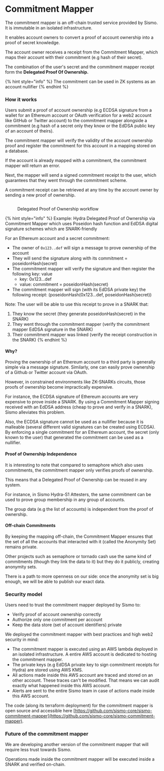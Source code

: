 # Commitment Mapper

The commitment mapper is an off-chain trusted service provided by Sismo. It is immutable in an isolated infrastructure.

It enables account owners to convert a proof of account ownership into a proof of secret knowledge.&#x20;

The account owner receives a receipt from the Commitment Mapper, which maps their account with their commitment (e.g hash of their secret).

The combination of the user's secret and the commitment mapper receipt form the **Delegated Proof Of Ownership.**

{% hint style="info" %}
The commitment can be used in ZK systems as an account nullifier
{% endhint %}



### How it works

Users submit a proof of account ownership (e.g ECDSA signature from a wallet for an Ethereum account or OAuth verification for a web2 account like GitHub or Twitter account) to the commitment mapper alongside a commitment (e.g hash of a secret only they know or the EdDSA public key of an account of theirs).&#x20;

The commitment mapper will verify the validity of the account ownership proof and register the commitment for this account in a mapping stored on a database.&#x20;

If the account is already mapped with a commitment, the commitment mapper will return an error.&#x20;

Next, the mapper will send a signed commitment receipt to the user, which guarantees that they went through the commitment scheme.

A commitment receipt can be retrieved at any time by the account owner by sending a new proof of ownership.

<figure><img src="../.gitbook/assets/commitment_mapper.png" alt=""><figcaption><p>Delegated Proof of Ownership workflow</p></figcaption></figure>

{% hint style="info" %}
Example: Hydra Delegated Proof of Ownership via Commitment Mapper which uses Poseidon hash function and EdDSA digital signature schemes which are SNARK-friendly

For an Ethereum account and a secret commitment:

* The owner of `0x123..def` will sign a message to prove ownership of the account
* They will send the signature along with its commitment = poseidonHash(secret)
* The commitment mapper will verify the signature and then register the following key: value
  * key: 0x123...def
  * value: commitment = poseidonHash(secret)
* The commitment mapper will sign (with its EdDSA private key) the following receipt: (poseidonHash(0x123...def, poseidonHash(secret))

Note: The user will be able to use this receipt to prove in a SNARK that:&#x20;

1. They know the secret (they generate poseidonHash(secret) in the SNARK)
2. They went through the commitment mapper (verify the commitment mapper EdDSA signature in the SNARK)
3. Their commitment mapper was linked (verify the receipt construction in the SNARK)
{% endhint %}

#### Why?

Proving the ownership of an Ethereum account to a third party is generally simple via a message signature. Similarly, one can easily prove ownership of a Github or Twitter account via OAuth.

However, in constrained environments like ZK-SNARKs circuits, those proofs of ownership become impractically expensive.&#x20;

For instance, the ECDSA signature of Ethereum accounts are very expensive to prove inside a SNARK. By using a Commitment Mapper signing received with an EdDSA address (cheap to prove and verify in a SNARK), Sismo alleviates this problem.&#x20;

Also, the ECDSA signature cannot be used as a nullifier because it is malleable (several different valid signatures can be created using ECDSA). By enforcing a single commitment for an Ethereum account, the secret (only known to the user) that generated the commitment can be used as a nullifier.

#### Proof of Ownership Independence

It is interesting to note that compared to semaphore which also uses commitments, the commitment mapper only verifies proofs of ownership.

This means that a Delegated Proof of Ownership can be reused in any system.

For instance, in Sismo Hydra-S1 Attesters, the same commitment can be used to prove group membership in any group of accounts.&#x20;

The group data (e.g the list of accounts) is independent from the proof of ownership.

#### Off-chain Commitments

By keeping the mapping off-chain, the Commitment Mapper ensures that the set of all the accounts that interacted with it (called the Anonymity Set) remains private.

Other projects such as semaphore or tornado cash use the same kind of commitments (though they link the data to it) but they do it publicly, creating anonymity sets.

There is a path to more openness on our side: once the anonymity set is big enough, we will be able to publish our exact data.



### Security model

Users need to trust the commitment mapper deployed by Sismo to:

* Verify proof of account ownership correctly
* Authorize only one commitment per account
* Keep the data store (set of account identifiers) private

We deployed the commitment mapper with best practices and high web2 security in mind:

* The commitment mapper is executed using an AWS lambda deployed in an isolated infrastructure. A entire AWS account is dedicated to hosting the commitment mapper.
* The private keys (e.g EdDSA private key to sign commitment receipts for Hydra) are stored using AWS KMS.
* All actions made inside this AWS account are traced and stored on an other account. These traces can't be modified. That means we can audit exactly what happened inside this AWS account.
* Alerts are sent to the entire Sismo team in case of actions made inside this AWS account.

The code (along its terraform deployment) for the commitment mapper is open source and accessible here [https://github.com/sismo-core/sismo-commitment-mapper](https://github.com/sismo-core/sismo-commitment-mapper).



### Future of the commitment mapper

We are developing another version of the commitment mapper that will require less trust towards Sismo.&#x20;

Operations made inside the commitment mapper will be executed inside a SNARK and verified on-chain.
